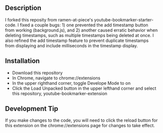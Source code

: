 ## Description
I forked this reposity from ramen-at-piece's youtube-bookmarker-starter-code. I fixed a couple bugs: 1) one prevented the add timestamp button from working (background.js), and 2) another caused erratic behavior when deleting timestamps, such as multiple timestamps being deleted at once. I also refined the add timestamp feature to prevent duplicate timestamps from displaying and include milliseconds in the timestamp display.

## Installation
* Download this repository
* In Chrome, navigate to chrome://extensions
* In the upper righthand corner, toggle Develope Mode to on
* Click the Load Unpacked button in the upper lefthand corner and select this repository, youtube-bookmarker-extension

## Development Tip
If you make changes to the code, you will need to click the reload button for this extension on the chrome://extensions page for changes to take effect.
